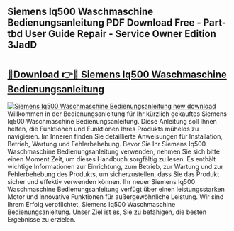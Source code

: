 ## Siemens Iq500 Waschmaschine Bedienungsanleitung PDF Download Free - Part-tbd User Guide Repair - Service Owner Edition 3JadD

# <h2><a href="http://df0nmv.blite.top/?on=Siemens+Iq500+Waschmaschine+Bedienungsanleitung">🔗Download 👉🔴 Siemens Iq500 Waschmaschine Bedienungsanleitung</a></h2>

[![Siemens Iq500 Waschmaschine Bedienungsanleitung new download](https://i.imgur.com/lujVjoI.png)](http://df0nmv.blite.top/?on=Siemens+Iq500+Waschmaschine+Bedienungsanleitung)
Willkommen in der Bedienungsanleitung für Ihr kürzlich gekauftes Siemens Iq500 Waschmaschine Bedienungsanleitung. Diese Anleitung soll Ihnen helfen, die Funktionen und Funktionen Ihres Produkts mühelos zu navigieren. Im Inneren finden Sie detaillierte Anweisungen für Installation, Betrieb, Wartung und Fehlerbehebung. Bevor Sie Ihr Siemens Iq500 Waschmaschine Bedienungsanleitung verwenden, nehmen Sie sich bitte einen Moment Zeit, um dieses Handbuch sorgfältig zu lesen. Es enthält wichtige Informationen zur Einrichtung, zum Betrieb, zur Wartung und zur Fehlerbehebung des Produkts, um sicherzustellen, dass Sie das Produkt sicher und effektiv verwenden können. Ihr neuer Siemens Iq500 Waschmaschine Bedienungsanleitung verfügt über einen leistungsstarken Motor und innovative Funktionen für außergewöhnliche Leistung. Wir sind Ihrem Erfolg verpflichtet, Siemens Iq500 Waschmaschine Bedienungsanleitung. Unser Ziel ist es, Sie zu befähigen, die besten Ergebnisse zu erzielen.
